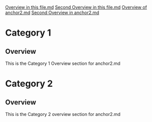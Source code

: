 [Overview in this file.md](#Overview)
[Second Overview in this file.md](#Overview-1)
[Overview of anchor2.md](anchor1.md#Overview)
[Second Overview in anchor2.md](anchor1.md#Overview-1)

# Category 1

## Overview

This is  the Category 1 Overview section for anchor2.md

# Category 2

## Overview

This is the Category 2 overview section for anchor2.md
